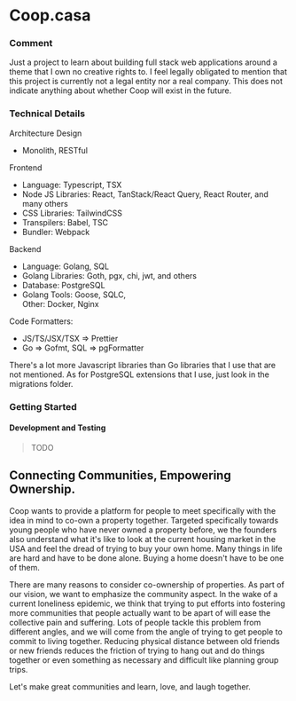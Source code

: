 # Coop.casa

### Comment

Just a project to learn about building full stack web applications around a theme that I own no creative rights to. I feel legally obligated to mention
that this project is currently not a legal entity nor a real company. This does not indicate anything about
whether Coop will exist in the future.

### Technical Details

Architecture Design

- Monolith, RESTful

Frontend

- Language: Typescript, TSX <br>
- Node JS Libraries: React, TanStack/React Query, React Router, and many others <br>
- CSS Libraries: TailwindCSS
- Transpilers: Babel, TSC
- Bundler: Webpack

Backend

- Language: Golang, SQL <br>
- Golang Libraries: Goth, pgx, chi, jwt, and others <br>
- Database: PostgreSQL <br>
- Golang Tools: Goose, SQLC, <br>
  Other: Docker, Nginx <br>

Code Formatters:

- JS/TS/JSX/TSX => Prettier <br>
- Go => Gofmt, SQL => pgFormatter

There's a lot more Javascript libraries than Go libraries that I use that are not mentioned. As for PostgreSQL extensions that I use, just look in the migrations folder.

### Getting Started

#### Development and Testing

> TODO

## Connecting Communities, Empowering Ownership.

Coop wants to provide a platform for people to meet specifically with the idea in mind to
co-own a property together. Targeted specifically towards young people
who have never owned a property before, we the founders also understand what it's like to
look at the current housing market in the USA and feel the dread of trying to buy your own home.
Many things in life are hard and have to be done alone. Buying a home doesn't have to be one of them.

There are many reasons to consider co-ownership of properties. As part of our vision, we want
to emphasize the community aspect. In the wake of a current loneliness epidemic, we think
that trying to put efforts into fostering more communities that people actually want to be apart of
will ease the collective pain and suffering. Lots of people tackle this problem from different angles, and
we will come from the angle of trying to get people to commit to living together. Reducing physical distance
between old friends or new friends reduces the friction of trying to hang out and do things together or
even something as necessary and difficult like planning group trips.

Let's make great communities and learn, love, and laugh together.
